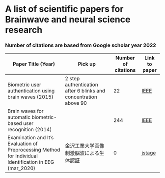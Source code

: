 # A list of scientific papers for Brainwave and neural science research
### Number of citations are based from Google scholar year 2022

| Paper Title (Year)                                                | Pick up | Number of citations | Link to paper                                                     |
| ----------------------------------------------------------------- | ----------- | ------------------- | ----------------------------------------------------------------- |
| Biometric user authentication using brain waves (2015)            | 2 step authentication after 6 blinks and concentration above 90 |         22          | [IEEE](https://ieeexplore.ieee.org/abstract/document/7824888)     |
| Brain waves for automatic biometric-based user recognition (2014) |             |        244          | [IEEE]()
|Examination and It’s Evaluation of Preprocessing Method for Individual Identification in EEG (mar_2020)     |金沢工業大学画像刺激脳波による生体認証|  0  |    [jstage](https://www.jstage.jst.go.jp/article/ipsjjip/28/0/28_239/_pdf/-char/en)   |
